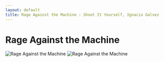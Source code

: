 ```yaml
---
layout: default
title: Rage Against the Machine : Shoot It Yourself, Ignacio Galvez
---
```


# Rage Against the Machine

![Rage Against the Machine](http://assets.farmhouse.co/publishing/1-shoot-it-yourself/images/rage-against-the-machine-1.jpg)
![Rage Against the Machine](http://assets.farmhouse.co/publishing/1-shoot-it-yourself/images/rage-against-the-machine-2.jpg)
